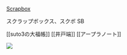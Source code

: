 [Scrapbox](https://scrapbox.io/)

スクラップボックス、スクボ
SB

[[suto3の大福帳]]
[[井戸端]]
[[アープラノート]]


![](https://img.shields.io/badge/-Scrapbox-06B632.svg?logo=Scrapbox&style=for-the-badge&logoColor=white)